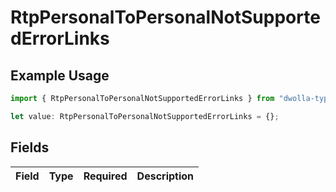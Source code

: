 # RtpPersonalToPersonalNotSupportedErrorLinks

## Example Usage

```typescript
import { RtpPersonalToPersonalNotSupportedErrorLinks } from "dwolla-typescript";

let value: RtpPersonalToPersonalNotSupportedErrorLinks = {};
```

## Fields

| Field       | Type        | Required    | Description |
| ----------- | ----------- | ----------- | ----------- |
